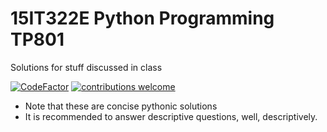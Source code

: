 # 15IT322E Python Programming TP801
Solutions for stuff discussed in class

[![CodeFactor](https://www.codefactor.io/repository/github/vishnuvardhan-kumar/multi-server/badge/master)](https://www.codefactor.io/repository/github/vishnuvardhan-kumar/multi-server/overview/master)
[![contributions welcome](https://img.shields.io/badge/contributions-welcome-brightgreen.svg?style=flat)](https://github.com/dwyl/esta/issues)


* Note that these are concise pythonic solutions
* It is recommended to answer descriptive questions, well, descriptively.

